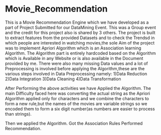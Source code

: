 # Movie_Recommendation
This is a Movie Recommendation Engine which we have developed as a part of Project Submitted for our DataMining Event.
This was a Group event and the credit for this project also is shared by 3 others.
The project is built to extract features from the provided Datasets and to check the Trendsd in which people are interested in watching movies,the sole Aim of the project was to implement Apriori Algorithm which is an Association learning Algorithm.
The Algorithm part is entirely hardcoded based on the Algorithm which is Available in any Website or is also available in the Document provided by me.
There were also many missing Data values and a lot of Preprocessing is involved before applying the Algorithm,these are the various steps involved in Data Preprocessing namely:
1)Data Reduction
2)Data Integration
3)Data Cleaning
4)Data Transformation

After Performing the above activities we have Applied the Algorithm.
The main Difficulty faced here was converting the actual string as the Apriori Algorithm applied only for characters and we combine the characters to form a new rule,but the names of the movies are variable strings so we encoded them to form a six digit number(as numbers are easier to process than strings).

Then we applied the Algorithm.
Got the Association Rules
Performed Recommendation.
